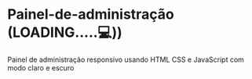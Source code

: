 # Painel-de-administração  (LOADING.....💻))
Painel de administração responsivo usando HTML CSS e JavaScript com modo claro e escuro


